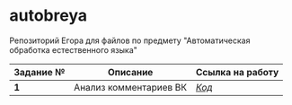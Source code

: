 # autobreya
Репозиторий Егора для файлов по предмету "Автоматическая обработка естественного языка" 

<table>
<thead>
<tr>
<th>Задание №</th>
<th>Описание</th>
<th>Ссылка на работу</th>
</tr>
</thead>
<tbody>
<tr>
<td><strong>1</strong></td>
<td>Анализ комментариев ВК</td>
<td><a href="https://github.com/toskn/autobreya/blob/master/HW1_VK_API.ipynb"><em>Код</em></a></td>
</tr>

</tbody>
</table>
